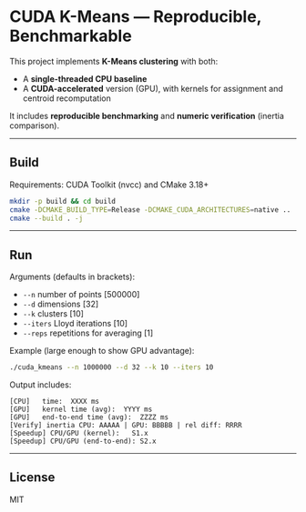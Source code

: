
# CUDA K-Means — Reproducible, Benchmarkable

This project implements **K-Means clustering** with both:
- A **single-threaded CPU baseline**
- A **CUDA-accelerated** version (GPU), with kernels for assignment and centroid recomputation

It includes **reproducible benchmarking** and **numeric verification** (inertia comparison).

---

## Build

Requirements: CUDA Toolkit (nvcc) and CMake 3.18+

```bash
mkdir -p build && cd build
cmake -DCMAKE_BUILD_TYPE=Release -DCMAKE_CUDA_ARCHITECTURES=native ..
cmake --build . -j
```

---

## Run

Arguments (defaults in brackets):
- `--n` number of points [500000]
- `--d` dimensions [32]
- `--k` clusters [10]
- `--iters` Lloyd iterations [10]
- `--reps` repetitions for averaging [1]

Example (large enough to show GPU advantage):
```bash
./cuda_kmeans --n 1000000 --d 32 --k 10 --iters 10
```

Output includes:
```
[CPU]   time:  XXXX ms
[GPU]   kernel time (avg):  YYYY ms
[GPU]   end-to-end time (avg):  ZZZZ ms
[Verify] inertia CPU: AAAAA | GPU: BBBBB | rel diff: RRRR
[Speedup] CPU/GPU (kernel):   S1.x
[Speedup] CPU/GPU (end-to-end): S2.x
```



---

## License
MIT
